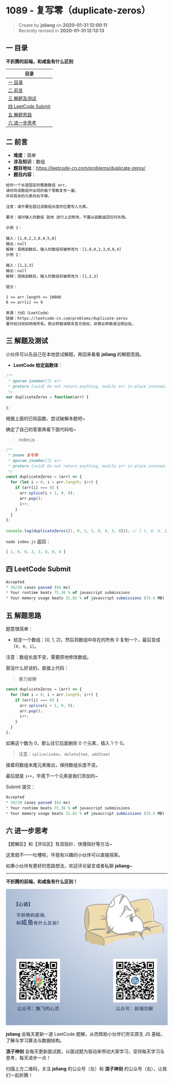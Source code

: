 1089 - 复写零（duplicate-zeros）
===

> Create by **jsliang** on **2020-01-31 12:00:11**  
> Recently revised in **2020-01-31 12:13:13**

## 一 目录

**不折腾的前端，和咸鱼有什么区别**

| 目录 |
| --- | 
| [一 目录](#chapter-one) | 
| [二 前言](#chapter-two) |
| [三 解题及测试](#chapter-three) |
| [四 LeetCode Submit](#chapter-four) |
| [五 解题思路](#chapter-five) |
| [六 进一步思考](#chapter-six) |

## 二 前言



* **难度**：简单
* **涉及知识**：数组
* **题目地址**：https://leetcode-cn.com/problems/duplicate-zeros/
* **题目内容**：

```
给你一个长度固定的整数数组 arr，
请你将该数组中出现的每个零都复写一遍，
并将其余的元素向右平移。

注意：请不要在超过该数组长度的位置写入元素。

要求：请对输入的数组 就地 进行上述修改，不要从函数返回任何东西。

示例 1：

输入：[1,0,2,3,0,4,5,0]
输出：null
解释：调用函数后，输入的数组将被修改为：[1,0,0,2,3,0,0,4]
示例 2：

输入：[1,2,3]
输出：null
解释：调用函数后，输入的数组将被修改为：[1,2,3]

提示：

1 <= arr.length <= 10000
0 <= arr[i] <= 9

来源：力扣（LeetCode）
链接：https://leetcode-cn.com/problems/duplicate-zeros
著作权归领扣网络所有。商业转载请联系官方授权，非商业转载请注明出处。
```

## 三 解题及测试



小伙伴可以先自己在本地尝试解题，再回来看看 **jsliang** 的解题思路。

* **LeetCode 给定函数体**：

```js
/**
 * @param {number[]} arr
 * @return {void} Do not return anything, modify arr in-place instead.
 */
var duplicateZeros = function(arr) {
    
};
```

根据上面的已知函数，尝试破解本题吧~

确定了自己的答案再看下面代码哈~

> index.js

```js
/**
 * @name 复写零
 * @param {number[]} arr
 * @return {void} Do not return anything, modify arr in-place instead.
 */
const duplicateZeros = (arr) => {
  for (let i = 0; i < arr.length; i++) {
    if (arr[i] === 0) {
      arr.splice(i + 1, 0, 0);
      arr.pop();
      i++;
    }
  }
};

console.log(duplicateZeros([1, 0, 2, 3, 0, 4, 5, 0])); // [ 1, 0, 0, 2, 3, 0, 0, 4 ]
```

`node index.js` 返回：

```js
[ 1, 0, 0, 2, 3, 0, 0, 4 ]
```

## 四 LeetCode Submit



```js
Accepted
* 30/30 cases passed (84 ms)
* Your runtime beats 75.36 % of javascript submissions
* Your memory usage beats 31.82 % of javascript submissions (35.6 MB)
```

## 五 解题思路



题意很简单：

* 给定一个数组：[0, 1, 2]，然后将数组中存在的所有 0 复制一个，最后变成 `[0, 0, 1]`。

注意：数组长度不变，需要原地修改数组。

那没什么好说的，直接上代码：

> 暴力破解

```js
const duplicateZeros = (arr) => {
  for (let i = 0; i < arr.length; i++) {
    if (arr[i] === 0) {
      arr.splice(i + 1, 0, 0);
      arr.pop();
      i++;
    }
  }
};
```

如果这个数为 0，那么往它后面删除 0 个元素，插入 1 个 0。

> 注意：`splice(index, deleteItem, addItem)`

接着将数组末尾元素推出，保持数组长度不变。

最后就是 `i++`，毕竟下一个元素是我们添加的~

Submit 提交：

```js
Accepted
* 30/30 cases passed (84 ms)
* Your runtime beats 75.36 % of javascript submissions
* Your memory usage beats 31.82 % of javascript submissions (35.6 MB)
```

## 六 进一步思考



【题解区】和【评论区】有双指针、快慢指针等方法~

这里就不一一吐槽啦，毕竟有兴趣的小伙伴可以直接探索。

如果小伙伴有更好的思路想法，欢迎评论留言或者私聊 **jsliang**~

---

**不折腾的前端，和咸鱼有什么区别！**

![图](../../../public-repertory/img/z-index-small.png)

**jsliang** 会每天更新一道 LeetCode 题解，从而帮助小伙伴们夯实原生 JS 基础，了解与学习算法与数据结构。

**浪子神剑** 会每天更新面试题，以面试题为驱动来带动大家学习，坚持每天学习与思考，每天进步一点！

扫描上方二维码，关注 **jsliang** 的公众号（左）和 **浪子神剑** 的公众号（右），让我们一起折腾！

